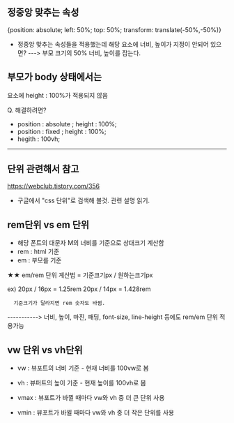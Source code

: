 ## 정중앙 맞추는 속성
{position: absolute; left: 50%; top: 50%; transform: translate(-50%,-50%)}

- 정중앙 맞추는 속성들을 적용했는데 
  해당 요소에 너비, 높이가 지정이 안되어 있으면?
  ---> 부모 크기의 50% 너비, 높이를 잡는다.
  
  
## 부모가 body 상태에서는 
요소에 height : 100%가 적용되지 않음

Q. 해결하려면?
- position : absolute ; height : 100%;
- position : fixed ; height : 100%;
- hegith : 100vh;

--------------------------------------------------------------------

## 단위 관련해서 참고 
https://webclub.tistory.com/356
- 구글에서 "css 단위"로 검색해 볼것. 관련 설명 읽기.


## rem단위 vs em 단위
- 해당 폰트의 대문자 M의 너비를 기준으로 상대크기 계산함
- rem : html 기준
- em : 부모를 기준

★★  em/rem 단위 계산법  = 기준크기px / 원하는크기px

ex)   20px / 16px = 1.25rem
      20px / 14px = 1.428rem
      
      기준크기가 달라지면 rem 숫자도 바뀜.

-----------> 너비, 높이, 마진, 패딩, font-size, line-height 등에도 rem/em 단위 적용가능

## vw 단위 vs vh단위
- vw : 뷰포트의 너비 기준 - 현재 너비를 100vw로 봄
- vh : 뷰퍼트의 높이 기준 - 현재 높이를 100vh로 봄

- vmax : 뷰포트가 바뀔 때마다 vw와 vh 중 더 큰 단위 사용
- vmin : 뷰포트가 바뀔 때마다 vw와 vh 중 더 작은 단위를 사용








